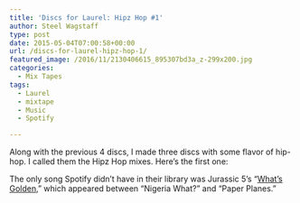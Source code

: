 ```yaml
---
title: 'Discs for Laurel: Hipz Hop #1'
author: Steel Wagstaff
type: post
date: 2015-05-04T07:00:58+00:00
url: /discs-for-laurel-hipz-hop-1/
featured_image: /2016/11/2130406615_895307bd3a_z-299x200.jpg
categories:
  - Mix Tapes
tags:
  - Laurel
  - mixtape
  - Music
  - Spotify

---
```

Along with the previous 4 discs, I made three discs with some flavor of hip-hop. I called them the Hipz Hop mixes. Here&#8217;s the first one:  


The only song Spotify didn&#8217;t have in their library was Jurassic 5&#8217;s &#8220;<a href="https://www.youtube.com/watch?v=XsZKrctSDaw" target="_blank">What&#8217;s Golden</a>,&#8221; which appeared between &#8220;Nigeria What?&#8221; and &#8220;Paper Planes.&#8221;